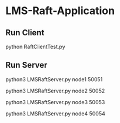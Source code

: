 # LMS-Raft-Application

## Run Client
python RaftClientTest.py

## Run Server
 python3 LMSRaftServer.py node1 50051
 
 python3 LMSRaftServer.py node2 50052
 
 python3 LMSRaftServer.py node3 50053
 
 python3 LMSRaftServer.py node4 50054
